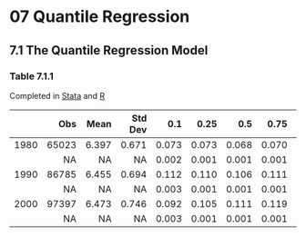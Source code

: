 # 07 Quantile Regression
## 7.1 The Quantile Regression Model

### Table 7.1.1
Completed in [Stata](Table%207-1-1.do) and [R](Table%207-1-1.r)

|     |   Obs|  Mean| Std Dev|   0.1|  0.25|   0.5|  0.75|   0.9|   OLS|   MSE|
|:----|-----:|-----:|-------:|-----:|-----:|-----:|-----:|-----:|-----:|-----:|
|1980 | 65023| 6.397|   0.671| 0.073| 0.073| 0.068| 0.070| 0.079| 0.072| 0.630|
|     |    NA|    NA|      NA| 0.002| 0.001| 0.001| 0.001| 0.002| 0.001|    NA|
|1990 | 86785| 6.455|   0.694| 0.112| 0.110| 0.106| 0.111| 0.137| 0.114| 0.639|
|     |    NA|    NA|      NA| 0.003| 0.001| 0.001| 0.001| 0.002| 0.001|    NA|
|2000 | 97397| 6.473|   0.746| 0.092| 0.105| 0.111| 0.119| 0.157| 0.114| 0.688|
|     |    NA|    NA|      NA| 0.003| 0.001| 0.001| 0.001| 0.002| 0.001|    NA|
